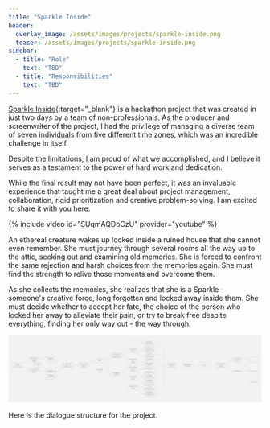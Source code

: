```yaml
---
title: "Sparkle Inside"
header:
  overlay_image: /assets/images/projects/sparkle-inside.png
  teaser: /assets/images/projects/sparkle-inside.png
sidebar:
  - title: "Role"
    text: "TBD"
  - title: "Responsibilities"
    text: "TBD"
---
```


[Sparkle Inside](https://taisiia.itch.io/sparkle-inside){:target="\_blank"} is a hackathon project that was created in just two days by a team of non-professionals. As the producer and screenwriter of the project, I had the privilege of managing a diverse team of seven individuals from five different time zones, which was an incredible challenge in itself.

Despite the limitations, I am proud of what we accomplished, and I believe it serves as a testament to the power of hard work and dedication.

While the final result may not have been perfect, it was an invaluable experience that taught me a great deal about project management, collaboration, rigid prioritization and creative problem-solving. I am excited to share it with you here.

{% include video id="SUqmAQDoCzU" provider="youtube" %}

An ethereal creature wakes up locked inside a ruined house that she cannot even remember. She must journey through several rooms all the way up to the attic, seeking out and examining old memories. She is forced to confront the same rejection and harsh choices from the memories again. She must find the strength to relive those moments and overcome them.

As she collects the memories, she realizes that she is a Sparkle - someone's creative force, long forgotten and locked away inside them. She must decide whether to accept her fate, the choice of the person who locked her away to alleviate their pain, or try to break free despite everything, finding her only way out - the way through.

![image-left](/assets/images/projects/sparkle-inside-image-1.png)

Here is the dialogue structure for the project.
